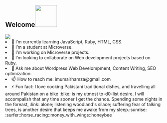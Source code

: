 <h2>Welcome<img src="https://media.giphy.com/media/26Fxy3Iz1ari8oytO/giphy.gif" width="70"></h2>
<img src ="https://user-images.githubusercontent.com/122353030/229371401-4adc2718-7009-4873-99ee-5d0246baad12.jpg">



<li>🌱 I’m currently learning JavaScript, Ruby, HTML, CSS.</li>
<li>🔭 I’m a student at Microverse.</li>
<li>🤔 I'm working on Microverse projects.</li>
<li>👯 I’m looking to collaborate on Web development projects based on Ruby.</li>
<li>💬 Ask me about Wordpress Web Develompment, Content Writing, SEO optimization.</li>
<li>📫 How to reach me: imumairhamza@gmail.com</li>
<li>⚡ Fun fact: I love cooking Pakistani traditional dishes, and travelling all around Pakistan on a bike :bike: is my utmost to-d0-list desire. I will accompalish that        any time sooner I get the chance. Spending some nights in the foreast, :link: alone; listening woodland's silace; suffering fear of talking trees, is another            desire that keeps me awake from my sleep.:sunrise: :surfer::horse_racing::money_with_wings::honeybee</li>
